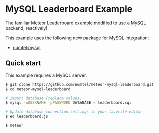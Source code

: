 # MySQL Leaderboard Example

The familiar Meteor Leaderboard example modified to use a MySQL backend, reactively!

This example uses the following new package for MySQL integration:

* [numtel:mysql](https://github.com/numtel/meteor-mysql)

## Quick start

This example requires a MySQL server.

```bash
$ git clone https://github.com/numtel/meteor-mysql-leaderboard.git
$ cd meteor-mysql-leaderboard

# Import database (replace values)
$ mysql -uUSERNAME -pPASSWORD DATABASE < leaderboard.sql

# Update database connection settings in your favorite editor
$ ed leaderboard.js

$ meteor
```
